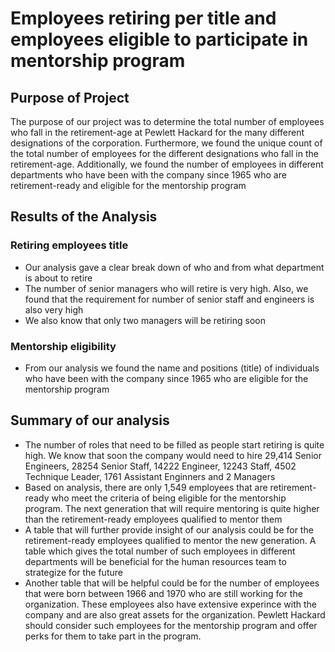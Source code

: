 # Employees retiring per title and employees eligible to participate in mentorship program

## Purpose of Project
The purpose of our project was to determine the total number of employees who fall in the retirement-age at Pewlett Hackard for the many different designations of the corporation. Furthermore, we found the unique count of the total number of employees for the different designations who fall in the retirement-age. Additionally, we found the number of employees in different departments who have been with the company since 1965 who are retirement-ready and eligible for the mentorship program

## Results of the Analysis

### Retiring employees title
- Our analysis gave a clear break down of who and from what department is about to retire
- The number of senior managers who will retire is very high. Also, we found that the requirement for number of senior staff and engineers is also very high 
- We also know that only two managers will be retiring soon

### Mentorship eligibility 
- From our analysis we found the name and positions (title) of individuals who have been with the company since 1965 who are eligible for the mentorship program

## Summary of our analysis
- The number of roles that need to be filled as people start retiring is quite high. We know that soon the company would need to hire 29,414 Senior Engineers, 28254 Senior Staff, 14222 Engineer, 12243 Staff, 4502 Technique Leader, 1761 Assistant Enginners and 2 Managers
- Based on analysis, there are only 1,549 employees that are retirement-ready who meet the criteria of being eligible for the mentorship program. The next generation that will require mentoring is quite higher than the retirement-ready employees qualified to mentor them
- A table that will further provide insight of our analysis could be for the retirement-ready employees qualified to mentor the new generation. A table which gives the total number of such employees in different departments will be beneficial for the human resources team to strategize for the future
- Another table that will be helpful could be for the number of employees that were born between 1966 and 1970 who are still working for the organization. These employees also have extensive experince with the company and are also great assets for the organization. Pewlett Hackard should consider such employees for the mentorship program and offer perks for them to take part in the program. 
